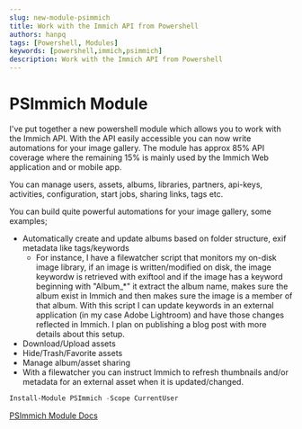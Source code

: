 ```yaml
---
slug: new-module-psimmich
title: Work with the Immich API from Powershell
authors: hanpq
tags: [Powershell, Modules]
keywords: [powershell,immich,psimmich]
description: Work with the Immich API from Powershell
---
```


<div class="fb-share-button"
data-href="https://getps.dev/blog/new-module-psimmich"
data-layout="button"
data-size="small">
</div>

# PSImmich Module

I've put together a new powershell module which allows you to work with the Immich API. With the API easily accessible you can now write automations for your image gallery. The module has approx 85% API coverage where the remaining 15% is mainly used by the Immich Web application and or mobile app.

You can manage users, assets, albums, libraries, partners, api-keys, activities, configuration, start jobs, sharing links, tags etc.

You can build quite powerful automations for your image gallery, some examples;

- Automatically create and update albums based on folder structure, exif metadata like tags/keywords
  - For instance, I have a filewatcher script that monitors my on-disk image library, if an image is written/modified on disk, the image keywordw is retrieved with exiftool and if the image has a keyword beginning with "Album_*" it extract the album name, makes sure the album exist in Immich and then makes sure the image is a member of that album. With this script I can update keywords in an external application (in my case Adobe Lightroom) and have those changes reflected in Immich. I plan on publishing a blog post with more details about this setup.
- Download/Upload assets
- Hide/Trash/Favorite assets
- Manage album/asset sharing
- With a filewatcher you can instruct Immich to refresh thumbnails and/or metadata for an external asset when it is updated/changed.

```powershell
Install-Module PSImmich -Scope CurrentUser
```

[PSImmich Module Docs](https://getps.dev/modules/PSImmich/getstarted)

<Comments />
